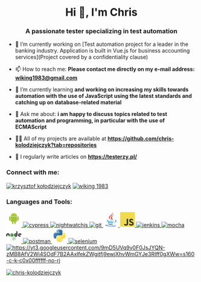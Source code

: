 <h1 align="center">Hi 👋, I'm Chris</h1>
<h3 align="center">A passionate tester specializing in test automation</h3>

- 🔭 I’m currently working on [Test automation project for a leader in the banking industry. Application is built in Vue.js for business accounting services](Project covered by a confidentiality clause)

- 📫 How to reach me: **Please contact me directly on my e-mail address: wiking1983@gmail.com**

- 🌱 I’m currently learning **and working on increasing my skills towards automation with the use of JavaScript using the latest standards and catching up on database-related material**

- 💬 Ask me about: **i am happy to discuss topics related to test automation and programming, in particular with the use of ECMAScript**

- 👨‍💻 All of my projects are available at **https://github.com/chris-kolodziejczyk?tab=repositories**

- 📝 I regularly write articles on **https://testerzy.pl/**

<h3 align="left">Connect with me:</h3>
<p align="left">
<a href="https://www.linkedin.com/in/krzysztof-ko%C5%82odziejczyk-865b19129/" target="blank"><img align="center" src="https://cdn.jsdelivr.net/npm/simple-icons@3.0.1/icons/linkedin.svg" alt="krzysztof kołodziejczyk" height="30" width="40" /></a>
<a href="https://www.youtube.com/channel/UCdCw2JRgZIFaGw6_gyD4dYA" target="blank"><img align="center" src="https://cdn.jsdelivr.net/npm/simple-icons@3.0.1/icons/youtube.svg" alt="wiking 1983" height="30" width="40" /></a>
</p>

<h3 align="left">Languages and Tools:</h3>
<p align="left"> <a href="https://developer.android.com" target="_blank"> <img src="https://raw.githubusercontent.com/devicons/devicon/master/icons/android/android-original-wordmark.svg" alt="android" width="40" height="40"/> </a> <a href="https://www.cypress.io" target="_blank"> <img src="https://raw.githubusercontent.com/simple-icons/simple-icons/6e46ec1fc23b60c8fd0d2f2ff46db82e16dbd75f/icons/cypress.svg" alt="cypress" width="40" height="40"/> </a> <a href="https://nightwatchjs.org/" target="_blank"> <img src="https://avatars.githubusercontent.com/u/12559275?s=200&v=4" alt="nightwatchjs" width="40" height="40"/> </a> <a href="https://git-scm.com/" target="_blank"> <img src="https://www.vectorlogo.zone/logos/git-scm/git-scm-icon.svg" alt="git" width="40" height="40"/> </a> <a href="https://www.java.com" target="_blank"> <img src="https://raw.githubusercontent.com/devicons/devicon/master/icons/java/java-original.svg" alt="java" width="40" height="40"/> </a> <a href="https://developer.mozilla.org/en-US/docs/Web/JavaScript" target="_blank"> <img src="https://raw.githubusercontent.com/devicons/devicon/master/icons/javascript/javascript-original.svg" alt="javascript" width="40" height="40"/> </a> <a href="https://www.jenkins.io" target="_blank"> <img src="https://www.vectorlogo.zone/logos/jenkins/jenkins-icon.svg" alt="jenkins" width="40" height="40"/> </a> <a href="https://mochajs.org" target="_blank"> <img src="https://www.vectorlogo.zone/logos/mochajs/mochajs-icon.svg" alt="mocha" width="40" height="40"/> </a> <a href="https://nodejs.org" target="_blank"> <img src="https://raw.githubusercontent.com/devicons/devicon/master/icons/nodejs/nodejs-original-wordmark.svg" alt="nodejs" width="40" height="40"/> </a> <a href="https://postman.com" target="_blank"> <img src="https://www.vectorlogo.zone/logos/getpostman/getpostman-icon.svg" alt="postman" width="40" height="40"/> </a> <a href="https://www.python.org" target="_blank"> <img src="https://raw.githubusercontent.com/devicons/devicon/master/icons/python/python-original.svg" alt="python" width="40" height="40"/> </a> <a href="https://www.selenium.dev" target="_blank"> <img src="https://raw.githubusercontent.com/detain/svg-logos/780f25886640cef088af994181646db2f6b1a3f8/svg/selenium-logo.svg" alt="selenium" width="40" height="40"/> </a> <a href="https://k6.io/" target="_blank"> <img src="https://yt3.googleusercontent.com/9mD5UVq9v0F0JsJYQN-zMB8AfV2Wi4SOdF7B2AAxlfekZWgitfj9ewjXhvWmGYJe3RIff0gXWw=s160-c-k-c0x00ffffff-no-rj" alt="https://yt3.googleusercontent.com/9mD5UVq9v0F0JsJYQN-zMB8AfV2Wi4SOdF7B2AAxlfekZWgitfj9ewjXhvWmGYJe3RIff0gXWw=s160-c-k-c0x00ffffff-no-rj" alt="jenkins" width="40" height="40"/> </p>

<p><img align="center" src="https://github-readme-stats.vercel.app/api/top-langs?username=chris-kolodziejczyk&show_icons=true&locale=en&layout=compact" alt="chris-kolodziejczyk" /></p>
